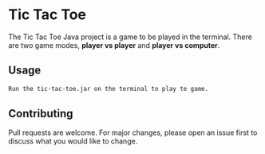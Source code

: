 # Tic Tac Toe

The Tic Tac Toe Java project is a game to be played in the terminal. There are two game modes, **player vs player** and **player vs computer**.

## Usage

```bash
Run the tic-tac-toe.jar on the terminal to play te game.
```

## Contributing
Pull requests are welcome. For major changes, please open an issue first to discuss what you would like to change.
